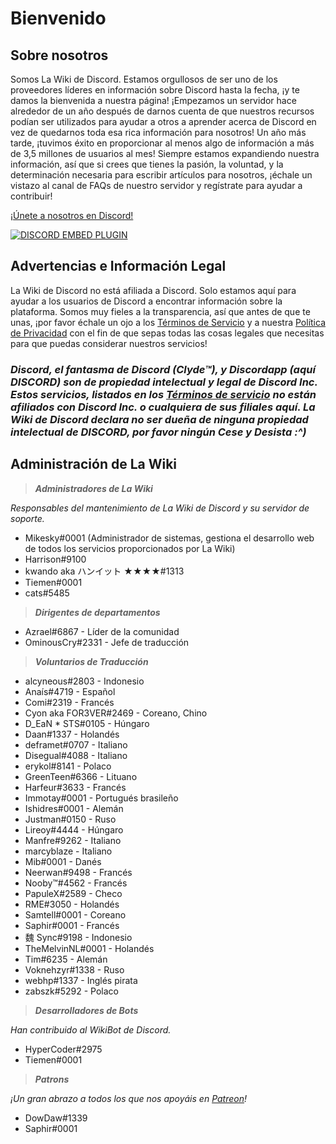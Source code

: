 <!-- TITLE: Spanish: Página Principal -->
<!-- SUBTITLE: ¡Bienvenido a La Wiki de Discord! -->

# Bienvenido
## Sobre nosotros

Somos La Wiki de Discord. Estamos orgullosos de ser uno de los proveedores líderes en información sobre Discord hasta la fecha, ¡y te damos la bienvenida a nuestra página! ¡Empezamos un servidor hace alrededor de un año después de darnos cuenta de que nuestros recursos podían ser utilizados para ayudar a otros a aprender acerca de Discord en vez de quedarnos toda esa rica información para nosotros! Un año más tarde, ¡tuvimos éxito en proporcionar al menos algo de información a más de 3,5 millones de usuarios al mes! Siempre estamos expandiendo nuestra información, así que si crees que tienes la pasión, la voluntad, y la determinación necesaria para escribir artículos para nosotros, ¡échale un vistazo al canal de FAQs de nuestro servidor y regístrate para ayudar a contribuir!

[¡Únete a nosotros en Discord!](https://discord.gg/ZRJ9Ghh)

<a href="https://discord.gg/ZRJ9Ghh">![DISCORD EMBED PLUGIN](https://discordapp.com/api/guilds/367460196148183040/widget.png?style=banner2)</a>

## Advertencias e Información Legal
La Wiki de Discord no está afiliada a Discord. Solo estamos aquí para ayudar a los usuarios de Discord a encontrar información sobre la plataforma. Somos muy fieles a la transparencia, así que antes de que te unas, ¡por favor échale un ojo a los [Términos de Servicio](/terms) y a nuestra [Política de Privacidad](/privacy) con el fin de que sepas todas las cosas legales que necesitas para que puedas considerar nuestros servicios!

### ***Discord, el fantasma de Discord (Clyde™), y Discordapp (aquí DISCORD) son de propiedad intelectual y legal de Discord Inc. Estos servicios, listados en los [Términos de servicio](/terms) no están afiliados con Discord Inc. o cualquiera de sus filiales aquí. La Wiki de Discord declara no ser dueña de ninguna propiedad intelectual de DISCORD, por favor ningún Cese y Desista :^)***

## Administración de La Wiki
> ***Administradores de La Wiki***

*Responsables del mantenimiento de La Wiki de Discord y su servidor de soporte.*
* Mikesky#0001 (Administrador de sistemas, gestiona el desarrollo web de todos los servicios proporcionados por La Wiki)
* Harrison#9100
* kwando aka ハンイット ★★★★#1313
* Tiemen#0001
* cats#5485

> ***Dirigentes de departamentos***

* Azrael#6867 - Líder de la comunidad
* OminousCry#2331 - Jefe de traducción

> ***Voluntarios de Traducción***

* alcyneous#2803 - Indonesio
* Anaís#4719 - Español
* Comi#2319 - Francés
* Cyon aka FOR3VER#2469 - Coreano, Chino
* D_EaN * STS#0105 - Húngaro
* Daan#1337 - Holandés
* deframet#0707 - Italiano
* Disegual#4088 - Italiano
* erykol#8141 - Polaco
* GreenTeen#6366 - Lituano
* Harfeur#3633 - Francés
* Immotay#0001 - Portugués brasileño
* Ishidres#0001 - Alemán
* Justman#0150 - Ruso
* Lireoy#4444 - Húngaro
* Manfre#9262 - Italiano
* marcyblaze - Italiano
* Mib#0001 - Danés
* Neerwan#9498 - Francés
* Nooby™#4562 - Francés
* PapuleX#2589 - Checo
* RME#3050 - Holandés
* Samtell#0001 - Coreano
* Saphir#0001 - Francés
* 魏 Sync#9198 - Indonesio
* TheMelvinNL#0001 - Holandés
* Tim#6235 - Alemán
* Voknehzyr#1338 - Ruso
* webhp#1337 - Inglés pirata
* zabszk#5292 - Polaco

> ***Desarrolladores de Bots***

*Han contribuido al WikiBot de Discord.*
* HyperCoder#2975
* Tiemen#0001

> ***Patrons***

*¡Un gran abrazo a todos los que nos apoyáis en [Patreon](https://www.patreon.com/TheDiscordWiki)!*

* DowDaw#1339
* Saphir#0001